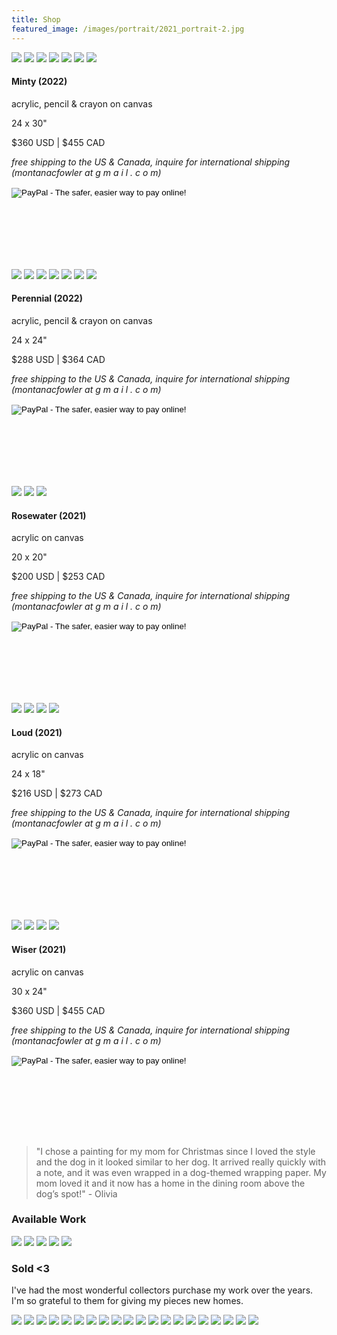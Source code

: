 ```yaml
---
title: Shop
featured_image: /images/portrait/2021_portrait-2.jpg
---
```



<!-- Minty -->
<div class="gallery" data-columns="1" style="padding-top: 0px;">
	<img src="/website/images/2022/January/minty/minty-0.jpg">
	<img src="/website/images/2022/January/minty/minty-2.jpg">
	<img src="/website/images/2022/January/minty/minty-3.jpg">
	<img src="/website/images/2022/January/minty/minty-4.jpg">
	<img src="/website/images/2022/January/minty/minty-5.jpg">
	<img src="/website/images/2022/January/minty/minty-6.jpg">
	<img src="/website/images/2022/January/minty/minty-7.jpg">
</div>
<div style="padding-bottom: 100px">
	<h4>Minty (2022)</h4>
	<p class="description-margin-zero">acrylic, pencil & crayon on canvas</p>
	<p class="description-margin-zero">24 x 30"</p>
	<p class="description-margin-zero">$360 USD  |  $455 CAD</p>
	<p class="description-margin-zero" style="font-style: italic;">free shipping to the US & Canada, inquire for international shipping (montanacfowler at g m a i l . c o m)</p>
	<div class="paypal-button">
		<form target="paypal" action="https://www.paypal.com/cgi-bin/webscr" method="post">
			<input type="hidden" name="cmd" value="_s-xclick">
			<input type="hidden" name="hosted_button_id" value="QZSWZA7M5QVHG">
			<input type="image" src="https://www.paypalobjects.com/en_US/i/btn/btn_cart_LG.gif" border="0" name="submit" alt="PayPal - The safer, easier way to pay online!">
			<img alt="" border="0" src="https://www.paypalobjects.com/en_US/i/scr/pixel.gif" width="1" height="1">
		</form>
	</div>
</div>

<!-- Perennial -->
<div class="gallery" data-columns="1">
	<img src="/website/images/2022/January/perennial/perennial-0.jpg">
	<img src="/website/images/2022/January/perennial/perennial-1.jpg">
	<img src="/website/images/2022/January/perennial/perennial-2.jpg">
	<img src="/website/images/2022/January/perennial/perennial-4.jpg">
	<img src="/website/images/2022/January/perennial/perennial-5.jpg">
	<img src="/website/images/2022/January/perennial/perennial-6.jpg">
	<img src="/website/images/2022/January/perennial/perennial-7.jpg">
</div>
<div style="padding-bottom: 100px">
	<h4>Perennial (2022)</h4>
	<p class="description-margin-zero">acrylic, pencil & crayon on canvas</p>
	<p class="description-margin-zero">24 x 24"</p>
	<p class="description-margin-zero">$288 USD  |  $364 CAD</p>
	<p class="description-margin-zero" style="font-style: italic;">free shipping to the US & Canada, inquire for international shipping (montanacfowler at g m a i l . c o m)</p>
	<div class="paypal-button">
		<form target="paypal" action="https://www.paypal.com/cgi-bin/webscr" method="post">
			<input type="hidden" name="cmd" value="_s-xclick">
			<input type="hidden" name="hosted_button_id" value="C42WG7DRLKRBL">
			<input type="image" src="https://www.paypalobjects.com/en_US/i/btn/btn_cart_LG.gif" border="0" name="submit" alt="PayPal - The safer, easier way to pay online!">
			<img alt="" border="0" src="https://www.paypalobjects.com/en_US/i/scr/pixel.gif" width="1" height="1">
		</form>
	</div>
</div>

<!-- Rosewater -->
<div class="gallery" data-columns="1">
	<img src="/website/images/2021/december-shop/rosewater/rosewater-3.jpg">
	<img src="/website/images/2021/december-shop/rosewater/rosewater-4.jpg">
	<img src="/website/images/2021/december-shop/rosewater/rosewater-5.jpg">
</div>
<div style="padding-bottom: 100px">
	<h4>Rosewater (2021)</h4>
	<p class="description-margin-zero">acrylic on canvas</p>
	<p class="description-margin-zero">20 x 20"</p>
	<p class="description-margin-zero">$200 USD | $253 CAD</p>
	<p class="description-margin-zero" style="font-style: italic;">free shipping to the US & Canada, inquire for international shipping (montanacfowler at g m a i l . c o m)</p>
	<div class="paypal-button">
		<form target="paypal" action="https://www.paypal.com/cgi-bin/webscr" method="post">
			<input type="hidden" name="cmd" value="_s-xclick">
			<input type="hidden" name="hosted_button_id" value="CMKBUYUD6EGVE">
			<input type="image" src="https://www.paypalobjects.com/en_US/i/btn/btn_cart_LG.gif" border="0" name="submit" alt="PayPal - The safer, easier way to pay online!">
			<img alt="" border="0" src="https://www.paypalobjects.com/en_US/i/scr/pixel.gif" width="1" height="1">
		</form>
	</div>

</div>

<!-- Loud -->
<div class="gallery" data-columns="1">
	<img src="/website/images/2021/december-shop/loud/loud-2.jpg">
	<img src="/website/images/2021/december-shop/loud/loud-3.jpg">
	<img src="/website/images/2021/december-shop/loud/loud-4.jpg">
	<img src="/website/images/2021/december-shop/loud/loud-5.png">
</div>
<div style="padding-bottom: 100px">
	<h4>Loud (2021)</h4>
	<p class="description-margin-zero">acrylic on canvas</p>
	<p class="description-margin-zero">24 x 18"</p>
	<p class="description-margin-zero">$216 USD | $273 CAD</p>
	<p class="description-margin-zero" style="font-style: italic;">free shipping to the US & Canada, inquire for international shipping (montanacfowler at g m a i l . c o m)</p>
	<div class="paypal-button">
		<form target="paypal" action="https://www.paypal.com/cgi-bin/webscr" method="post">
			<input type="hidden" name="cmd" value="_s-xclick">
			<input type="hidden" name="hosted_button_id" value="GACNL2GNXWAJG">
			<input type="image" src="https://www.paypalobjects.com/en_US/i/btn/btn_cart_LG.gif" border="0" name="submit" alt="PayPal - The safer, easier way to pay online!">
			<img alt="" border="0" src="https://www.paypalobjects.com/en_US/i/scr/pixel.gif" width="1" height="1">
		</form>
	</div>
	
</div>

<!-- Wiser -->
<div class="gallery" data-columns="1">
	<img src="/website/images/2021/december-shop/wiser/wiser-3.jpg">
	<img src="/website/images/2021/december-shop/wiser/wiser-4.jpg">
	<img src="/website/images/2021/december-shop/wiser/wiser-5.jpg">
	<img src="/website/images/2021/december-shop/wiser/wiser-0.png">
</div>
<div style="padding-bottom: 100px">
	<h4>Wiser (2021)</h4>
	<p class="description-margin-zero">acrylic on canvas</p>
	<p class="description-margin-zero">30 x 24"</p>
	<p class="description-margin-zero">$360 USD  |  $455 CAD</p>
	<p class="description-margin-zero" style="font-style: italic;">free shipping to the US & Canada, inquire for international shipping (montanacfowler at g m a i l . c o m)</p>
	<div class="paypal-button">
		<form target="paypal" action="https://www.paypal.com/cgi-bin/webscr" method="post">
			<input type="hidden" name="cmd" value="_s-xclick">
			<input type="hidden" name="hosted_button_id" value="RAPGFXMD9L4KY">
			<input type="image" src="https://www.paypalobjects.com/en_US/i/btn/btn_cart_LG.gif" border="0" name="submit" alt="PayPal - The safer, easier way to pay online!">
			<img alt="" border="0" src="https://www.paypalobjects.com/en_US/i/scr/pixel.gif" width="1" height="1">
		</form>
	</div>

</div>

> "I chose a painting for my mom for Christmas since I loved the style and the dog in it looked similar to her dog. It arrived really quickly with a note, and it was even wrapped in a dog-themed wrapping paper. My mom loved it and it now has a home in the dining room above the dog’s spot!" - Olivia

<!-- Gallery -->
<h3> Available Work </h3>
<div class="gallery" data-columns="3">
	<img src="/website/images/2022/January/perennial/perennial-3.jpg">
	<img src="/website/images/2022/January/minty/minty-1.jpg">
	<img src="/website/images/2021/december-shop/wiser/wiser-2.jpg">
	<img src="/website/images/2021/december-shop/rosewater/rosewater-0.jpg">
	<img src="/website/images/2021/december-shop/loud/loud-1.jpg">
</div>

<h3> Sold <3 </h3>

I've had the most wonderful collectors purchase my work over the years.  I'm so grateful to them for giving my pieces new homes.
<div class="gallery" data-columns="1">
	<img src="/website/images/2021/december-shop/spring-forward/spring-forward-2.jpg">
	<img src="/website/images/sold/sold-0.jpg">
	<img src="/website/images/sold/sold-1.png">
	<img src="/website/images/sold/sold-2.jpg">
	<img src="/website/images/sold/sold-3.jpg">
	<img src="/website/images/sold/sold-4.jpg">
	<img src="/website/images/sold/sold-5.jpg">
	<img src="/website/images/sold/sold-6.jpg">
	<img src="/website/images/sold/sold-7.jpg">
	<img src="/website/images/sold/sold-8.jpg">
	<img src="/website/images/sold/sold-9.jpg">
	<img src="/website/images/sold/sold-10.jpg">
	<img src="/website/images/sold/sold-11.jpg">
	<img src="/website/images/sold/sold-12.jpg">
	<img src="/website/images/sold/sold-13.jpg">
	<img src="/website/images/sold/sold-14.jpg">
	<img src="/website/images/sold/sold-15.jpg">
	<img src="/website/images/sold/sold-16.jpg">
	<img src="/website/images/sold/sold-17.jpg">
	<img src="/website/images/sold/sold-18.jpg">
</div>
